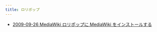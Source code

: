 ```yaml
---
title: ロリポップ
---
```



- [2009-09-26 MediaWiki ロリポップに MediaWiki をインストールする](./../../../../d/2009/09/26/MediaWiki_ロリポップに_MediaWiki_をインストールする.md)




